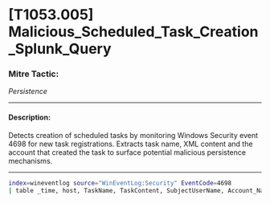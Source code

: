 # [T1053.005] Malicious_Scheduled_Task_Creation_Splunk_Query

### Mitre Tactic:  
*Persistence*

---

#### Description:  
Detects creation of scheduled tasks by monitoring Windows Security event 4698 for new task registrations. Extracts task name, XML content and the account that created the task to surface potential malicious persistence mechanisms.

---

```bash
index=wineventlog source="WinEventLog:Security" EventCode=4698
| table _time, host, TaskName, TaskContent, SubjectUserName, Account_Name
```
